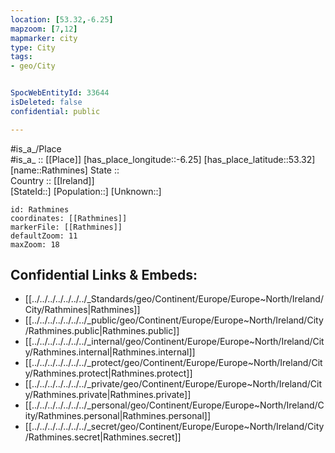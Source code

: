 ```yaml
---
location: [53.32,-6.25] 
mapzoom: [7,12] 
mapmarker: city 
type: City
tags:
- geo/City


SpocWebEntityId: 33644
isDeleted: false
confidential: public

---
```

#is_a_/Place  
#is_a_ :: [[Place]] 
[has_place_longitude::-6.25] 
[has_place_latitude::53.32] 
[name::Rathmines] 
State ::  
Country :: [[Ireland]]  
[StateId::] 
[Population::] 
[Unknown::] 


```leaflet
id: Rathmines
coordinates: [[Rathmines]] 
markerFile: [[Rathmines]] 
defaultZoom: 11 
maxZoom: 18
```


## Confidential Links & Embeds: 
- [[../../../../../../../_Standards/geo/Continent/Europe/Europe~North/Ireland/City/Rathmines|Rathmines]] 
- [[../../../../../../../_public/geo/Continent/Europe/Europe~North/Ireland/City/Rathmines.public|Rathmines.public]] 
- [[../../../../../../../_internal/geo/Continent/Europe/Europe~North/Ireland/City/Rathmines.internal|Rathmines.internal]] 
- [[../../../../../../../_protect/geo/Continent/Europe/Europe~North/Ireland/City/Rathmines.protect|Rathmines.protect]] 
- [[../../../../../../../_private/geo/Continent/Europe/Europe~North/Ireland/City/Rathmines.private|Rathmines.private]] 
- [[../../../../../../../_personal/geo/Continent/Europe/Europe~North/Ireland/City/Rathmines.personal|Rathmines.personal]] 
- [[../../../../../../../_secret/geo/Continent/Europe/Europe~North/Ireland/City/Rathmines.secret|Rathmines.secret]] 
